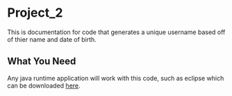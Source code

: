 # Project_2

This is documentation for code that generates a unique username based off of thier name and date of birth.

## What You Need

Any java runtime application will work with this code, such as eclipse which can be downloaded [here](https://www.eclipse.org/downloads/packages/release/2020-09/r/eclipse-ide-eclipse-committers).
